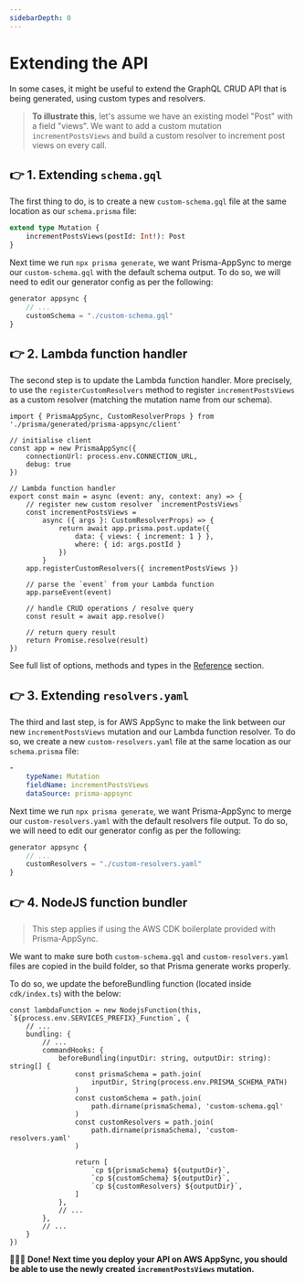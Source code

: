 ```yaml
---
sidebarDepth: 0
---
```


# Extending the API

In some cases, it might be useful to extend the GraphQL CRUD API that is being generated, using custom types and resolvers.

> **To illustrate this**, let's assume we have an existing model "Post" with a field "views". We want to add a custom mutation `incrementPostsViews` and build a custom resolver to increment post views on every call.

## 👉 1. Extending `schema.gql`

The first thing to do, is to create a new `custom-schema.gql` file at the same location as our `schema.prisma` file:

```graphql
extend type Mutation {
    incrementPostsViews(postId: Int!): Post
}
```

Next time we run `npx prisma generate`, we want Prisma-AppSync to merge our `custom-schema.gql` with the default schema output. To do so, we will need to edit our generator config as per the following:

```typescript
generator appsync {
    // ...
    customSchema = "./custom-schema.gql"
}
```

## 👉 2. Lambda function handler

The second step is to update the Lambda function handler. More precisely, to use the `registerCustomResolvers` method to register `incrementPostsViews` as a custom resolver (matching the mutation name from our schema).

```typescript{11-19}
import { PrismaAppSync, CustomResolverProps } from './prisma/generated/prisma-appsync/client'

// initialise client
const app = new PrismaAppSync({
    connectionUrl: process.env.CONNECTION_URL,
    debug: true
})

// Lambda function handler
export const main = async (event: any, context: any) => {
    // register new custom resolver `incrementPostsViews`
    const incrementPostsViews = 
        async ({ args }: CustomResolverProps) => {
            return await app.prisma.post.update({
                data: { views: { increment: 1 } },
                where: { id: args.postId }
            })
        }
    app.registerCustomResolvers({ incrementPostsViews })

    // parse the `event` from your Lambda function
    app.parseEvent(event)

    // handle CRUD operations / resolve query
    const result = await app.resolve()

    // return query result
    return Promise.resolve(result)
})
```

See full list of options, methods and types in the [Reference](/reference) section.

## 👉 3. Extending `resolvers.yaml`

The third and last step, is for AWS AppSync to make the link between our new `incrementPostsViews` mutation and our Lambda function resolver. To do so, we create a new `custom-resolvers.yaml` file at the same location as our `schema.prisma` file:

```yaml
-   
    typeName: Mutation
    fieldName: incrementPostsViews
    dataSource: prisma-appsync
```

Next time we run `npx prisma generate`, we want Prisma-AppSync to merge our `custom-resolvers.yaml` with the default resolvers file output. To do so, we will need to edit our generator config as per the following:

```typescript
generator appsync {
    // ...
    customResolvers = "./custom-resolvers.yaml"
}
```

## 👉 4. NodeJS function bundler

> This step applies if using the AWS CDK boilerplate provided with Prisma-AppSync.

We want to make sure both `custom-schema.gql` and `custom-resolvers.yaml` files are copied in the build folder, so that Prisma generate works properly.

To do so, we update the beforeBundling function (located inside `cdk/index.ts`) with the below:

```typescript{7-21}
const lambdaFunction = new NodejsFunction(this, `${process.env.SERVICES_PREFIX}_Function`, {
    // ...
    bundling: {
        // ...
        commandHooks: {
            beforeBundling(inputDir: string, outputDir: string): string[] {
                const prismaSchema = path.join(
                    inputDir, String(process.env.PRISMA_SCHEMA_PATH)
                )
                const customSchema = path.join(
                    path.dirname(prismaSchema), 'custom-schema.gql'
                )
                const customResolvers = path.join(
                    path.dirname(prismaSchema), 'custom-resolvers.yaml'
                )

                return [
                    `cp ${prismaSchema} ${outputDir}`,
                    `cp ${customSchema} ${outputDir}`,
                    `cp ${customResolvers} ${outputDir}`,
                ]
            },
            // ...
        },
        // ...
    }
})
```

🚀🚀🚀 **Done! Next time you deploy your API on AWS AppSync, you should be able to use the newly created `incrementPostsViews` mutation.**
